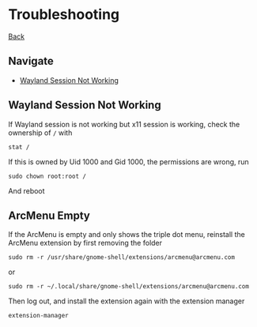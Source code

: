 # Troubleshooting

[Back](./README.md)

## Navigate

- [Wayland Session Not Working](#wayland-session-not-working)

## Wayland Session Not Working

If Wayland session is not working but x11 session is working, check the ownership of ```/``` with

```(shell)
stat /
```

If this is owned by Uid 1000 and Gid 1000, the permissions are wrong, run

```(shell)
sudo chown root:root /
```

And reboot

## ArcMenu Empty

If the ArcMenu is empty and only shows the triple dot menu, reinstall the ArcMenu extension by first removing the folder

```(shell)
sudo rm -r /usr/share/gnome-shell/extensions/arcmenu@arcmenu.com
```

or

```(shell)
sudo rm -r ~/.local/share/gnome-shell/extensions/arcmenu@arcmenu.com
```

Then log out, and install the extension again with the extension manager

```(shell)
extension-manager
```

